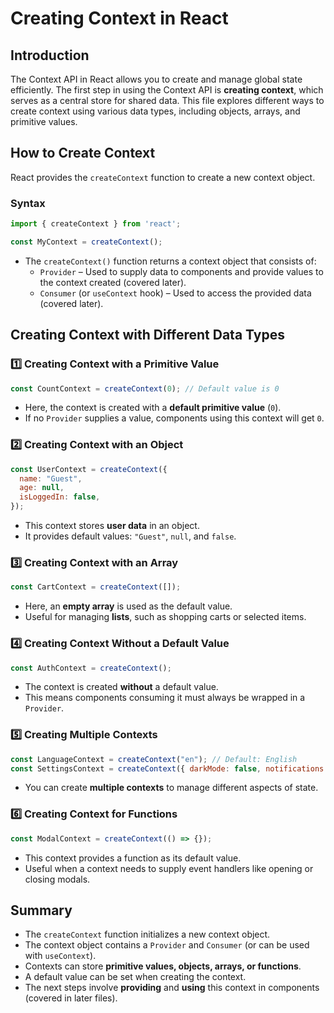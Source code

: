 # Creating Context in React

## Introduction
The Context API in React allows you to create and manage global state efficiently. The first step in using the Context API is **creating context**, which serves as a central store for shared data. This file explores different ways to create context using various data types, including objects, arrays, and primitive values.

## How to Create Context
React provides the `createContext` function to create a new context object.

### Syntax
```jsx
import { createContext } from 'react';

const MyContext = createContext();
```

- The `createContext()` function returns a context object that consists of:
  - `Provider` – Used to supply data to components and provide values to the context created (covered later).
  - `Consumer` (or `useContext` hook) – Used to access the provided data (covered later).

## Creating Context with Different Data Types

### 1️⃣ Creating Context with a Primitive Value
```jsx
const CountContext = createContext(0); // Default value is 0
```
- Here, the context is created with a **default primitive value** (`0`).
- If no `Provider` supplies a value, components using this context will get `0`.

### 2️⃣ Creating Context with an Object
```jsx
const UserContext = createContext({
  name: "Guest",
  age: null,
  isLoggedIn: false,
});
```
- This context stores **user data** in an object.
- It provides default values: `"Guest"`, `null`, and `false`.

### 3️⃣ Creating Context with an Array
```jsx
const CartContext = createContext([]);
```
- Here, an **empty array** is used as the default value.
- Useful for managing **lists**, such as shopping carts or selected items.

### 4️⃣ Creating Context Without a Default Value
```jsx
const AuthContext = createContext();
```
- The context is created **without** a default value.
- This means components consuming it must always be wrapped in a `Provider`.

### 5️⃣ Creating Multiple Contexts
```jsx
const LanguageContext = createContext("en"); // Default: English
const SettingsContext = createContext({ darkMode: false, notifications: true });
```
- You can create **multiple contexts** to manage different aspects of state.

### 6️⃣ Creating Context for Functions
```jsx
const ModalContext = createContext(() => {});
```
- This context provides a function as its default value.
- Useful when a context needs to supply event handlers like opening or closing modals.

## Summary
- The `createContext` function initializes a new context object.
- The context object contains a `Provider` and `Consumer` (or can be used with `useContext`).
- Contexts can store **primitive values, objects, arrays, or functions**.
- A default value can be set when creating the context.
- The next steps involve **providing** and **using** this context in components (covered in later files).


